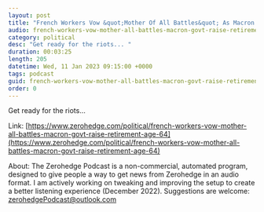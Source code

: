 ```yaml
---
layout: post
title: "French Workers Vow &quot;Mother Of All Battles&quot; As Macron Govt To Raise Retirement Age To 64"
audio: french-workers-vow-mother-all-battles-macron-govt-raise-retirement-age-64-0
category: political
desc: "Get ready for the riots... "
duration: 00:03:25
length: 205
datetime: Wed, 11 Jan 2023 09:15:00 +0000
tags: podcast
guid: french-workers-vow-mother-all-battles-macron-govt-raise-retirement-age-64-0
order: 0
---
```

Get ready for the riots... 

Link: [https://www.zerohedge.com/political/french-workers-vow-mother-all-battles-macron-govt-raise-retirement-age-64](https://www.zerohedge.com/political/french-workers-vow-mother-all-battles-macron-govt-raise-retirement-age-64)

About: The Zerohedge Podcast is a non-commercial, automated program, designed to give people a way to get news from Zerohedge in an audio format.  I am actively working on tweaking and improving the setup to create a better listening experience (December 2022).  Suggestions are welcome: [zerohedgePodcast@outlook.com](mailto:zerohedgePodcast@outlook.com)